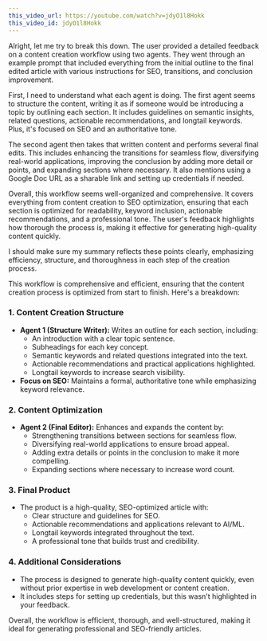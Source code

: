 ```yaml
---
this_video_url: https://youtube.com/watch?v=jdyO1l8Hokk
this_video_id: jdyO1l8Hokk
---
```

<think>
Alright, let me try to break this down. The user provided a detailed feedback on a content creation workflow using two agents. They went through an example prompt that included everything from the initial outline to the final edited article with various instructions for SEO, transitions, and conclusion improvement.

First, I need to understand what each agent is doing. The first agent seems to structure the content, writing it as if someone would be introducing a topic by outlining each section. It includes guidelines on semantic insights, related questions, actionable recommendations, and longtail keywords. Plus, it's focused on SEO and an authoritative tone.

The second agent then takes that written content and performs several final edits. This includes enhancing the transitions for seamless flow, diversifying real-world applications, improving the conclusion by adding more detail or points, and expanding sections where necessary. It also mentions using a Google Doc URL as a sharable link and setting up credentials if needed.

Overall, this workflow seems well-organized and comprehensive. It covers everything from content creation to SEO optimization, ensuring that each section is optimized for readability, keyword inclusion, actionable recommendations, and a professional tone. The user's feedback highlights how thorough the process is, making it effective for generating high-quality content quickly.

I should make sure my summary reflects these points clearly, emphasizing efficiency, structure, and thoroughness in each step of the creation process.
</think>

This workflow is comprehensive and efficient, ensuring that the content creation process is optimized from start to finish. Here's a breakdown:

### 1. **Content Creation Structure**
- **Agent 1 (Structure Writer):** Writes an outline for each section, including:
  - An introduction with a clear topic sentence.
  - Subheadings for each key concept.
  - Semantic keywords and related questions integrated into the text.
  - Actionable recommendations and practical applications highlighted.
  - Longtail keywords to increase search visibility.
- **Focus on SEO:** Maintains a formal, authoritative tone while emphasizing keyword relevance.

### 2. **Content Optimization**
- **Agent 2 (Final Editor):** Enhances and expands the content by:
  - Strengthening transitions between sections for seamless flow.
  - Diversifying real-world applications to ensure broad appeal.
  - Adding extra details or points in the conclusion to make it more compelling.
  - Expanding sections where necessary to increase word count.

### 3. **Final Product**
- The product is a high-quality, SEO-optimized article with:
  - Clear structure and guidelines for SEO.
  - Actionable recommendations and applications relevant to AI/ML.
  - Longtail keywords integrated throughout the text.
  - A professional tone that builds trust and credibility.

### 4. **Additional Considerations**
- The process is designed to generate high-quality content quickly, even without prior expertise in web development or content creation.
- It includes steps for setting up credentials, but this wasn't highlighted in your feedback.

Overall, the workflow is efficient, thorough, and well-structured, making it ideal for generating professional and SEO-friendly articles.
